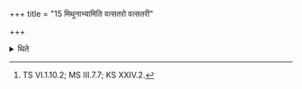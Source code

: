+++
title = "15 मिथुनाभ्यामिति वत्सतरो वत्सतरी"

+++

<details><summary>थिते</summary>

15. The expression for a couple (mithunābhyām) (in the Brāhmaṇa-text)[^1] means a steer and a heifer.


[^1]: TS VI.1.10.2; MS III.7.7; KS XXIV.2.
</details>

